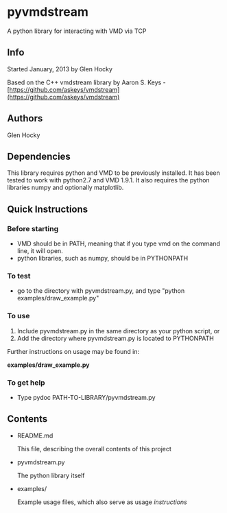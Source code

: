 pyvmdstream
===========

A python library for interacting with VMD via TCP

Info
-------
Started January, 2013 by Glen Hocky

Based on the C++ vmdstream library by Aaron S. Keys - [https://github.com/askeys/vmdstream](https://github.com/askeys/vmdstream)

Authors
-------
Glen Hocky

Dependencies
------------
This library requires python and VMD to be previously installed. It has been tested to work with python2.7 and VMD 1.9.1. It also requires the python libraries numpy and optionally matplotlib.

Quick Instructions
------------------
### Before starting ###

 * VMD should be in PATH, meaning that if you type vmd on the command line, it will open.
 * python libraries, such as numpy, should be in PYTHONPATH

### To test ###

 * go to the directory with pyvmdstream.py, and type "python examples/draw_example.py"

### To use ###

 1. Include pyvmdstream.py in the same directory as your python script, or
 2. Add the directory where pyvmdstream.py is located to PYTHONPATH

Further instructions on usage may be found in:

**examples/draw_example.py**

### To get help ###

 * Type pydoc PATH-TO-LIBRARY/pyvmdstream.py

Contents
--------
* README.md

    This file, describing the overall contents of this project
* pyvmdstream.py

    The python library itself
* examples/

    Example usage files, which also serve as usage *instructions*

